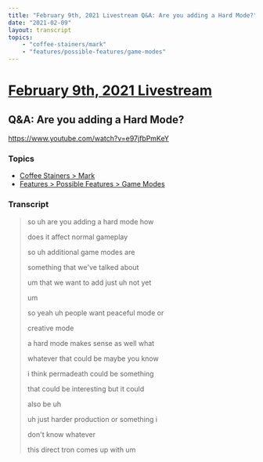 ```yaml
---
title: "February 9th, 2021 Livestream Q&A: Are you adding a Hard Mode?"
date: "2021-02-09"
layout: transcript
topics:
    - "coffee-stainers/mark"
    - "features/possible-features/game-modes"
---
```

# [February 9th, 2021 Livestream](../2021-02-09.md)
## Q&A: Are you adding a Hard Mode?
https://www.youtube.com/watch?v=e97jfbPmKeY

### Topics
* [Coffee Stainers > Mark](../topics/coffee-stainers/mark.md)
* [Features > Possible Features > Game Modes](../topics/features/possible-features/game-modes.md)

### Transcript

> so uh are you adding a hard mode how
>
> does it affect normal gameplay
>
> so uh additional game modes are
>
> something that we've talked about
>
> um that we want to add just uh not yet
>
> um
>
> so yeah uh people want peaceful mode or
>
> creative mode
>
> a hard mode makes sense as well what
>
> whatever that could be maybe you know
>
> i think permadeath could be something
>
> that could be interesting but it could
>
> also be uh
>
> uh just harder production or something i
>
> don't know whatever
>
> this direct tron comes up with um
